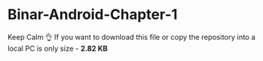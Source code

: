 # Binar-Android-Chapter-1
Keep Calm 👌 If you want to download this file or copy the repository into a local PC is only size - <b>2.82 KB</b>